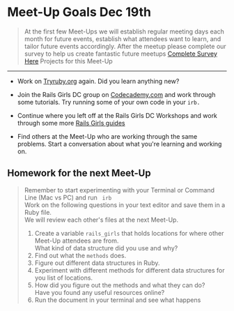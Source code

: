 Meet-Up Goals Dec 19th 
======================

> At the first few Meet-Ups we will establish regular meeting days each  month for future events, establish what attendees want to learn, and tailor future events accordingly. 
> After the meetup please complete our survey to help us create fantastic future meetups [Complete Survey Here](https://docs.google.com/spreadsheet/viewform?formkey=dFNjOXZ2MjFNSm9mWHJubEVzQ1ZZQlE6MQ#gid=0)
Projects for this Meet-Up
------------------------- 
- Work on [Tryruby.org](http://tryruby.org/levels/1/challenges/0) again.  Did you learn anything new? 

- Join the Rails Girls DC group on [Codecademy.com](http://www.codecademy.com/#!/exercises/00) and work through some tutorials.  Try running some of your own code in your <code>irb.</code> 

- Continue where you left off at the Rails Girls DC Workshops and work through some more [Rails Girls guides](http://guides.railsgirls.com/app/)

- Find others at the Meet-Up who are working through the same problems.  Start a conversation about what you're learning and working on.  
  

Homework for the next Meet-Up
------------------------------
> Remember to start experimenting with your Terminal or Command Line (Mac vs PC) and run <code> irb</code> <br>Work on the following questions in your text editor and save them in a Ruby file.  <br>We will review each other's files at the next Meet-Up.
>  	1.  Create a variable <code>rails_girls</code> that holds locations for where other Meet-Up attendees are from. <br>What kind of data structure did you use and why?  
>  	2.  Find out what the <code>methods</code> does.
>   3.  Figure out different data structures in Ruby. 
>   4.  Experiment with different methods for different data structures for you list of locations.
>   5.  How did you figure out the methods and what they can do?  <br>Have you found any useful resources online?
>   6.  Run the document in your terminal and see what happens 
  	
